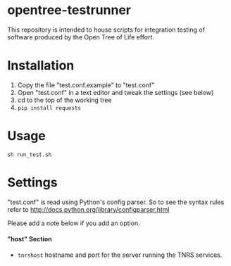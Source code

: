 opentree-testrunner
===================
This repository is intended to house scripts for integration testing of software
produced by the Open Tree of Life effort.

Installation
============

 1. Copy the file "test.conf.example" to "test.conf" 
 2. Open "test.conf" in a text editor and tweak the settings (see below)
 3. cd to the top of the working tree
 4. <code>pip install requests</code>

Usage
=====

    sh run_test.sh


Settings
========
"test.conf" is read using Python's config parser. So to see the syntax rules
refer to http://docs.python.org/library/configparser.html

Please add a note below if you add an option.


#### "host" Section #####

* `tnrshost` hostname and port for the server running the TNRS services.

